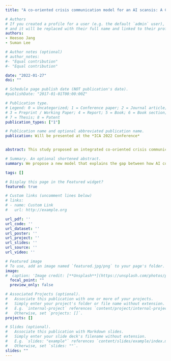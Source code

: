 ```yaml
---
title: "A co-oriented crisis communication model for an AI scansis: A Case of Chatbot, Lee-Luda"

# Authors
# If you created a profile for a user (e.g. the default `admin` user), write the username (folder name) here 
# and it will be replaced with their full name and linked to their profile.
authors:
- Heesoo Jang
- Suman Lee

# Author notes (optional)
# author_notes:
#- "Equal contribution"
#- "Equal contribution"

date: "2022-01-27"
doi: ""

# Schedule page publish date (NOT publication's date).
#publishDate: "2017-01-01T00:00:00Z"

# Publication type.
# Legend: 0 = Uncategorized; 1 = Conference paper; 2 = Journal article;
# 3 = Preprint / Working Paper; 4 = Report; 5 = Book; 6 = Book section;
# 7 = Thesis; 8 = Patent
publication_types: ["1"]

# Publication name and optional abbreviated publication name.
publication: Will be presented at the *ICA 2022 Conference*


abstract: This study proposed an integrated co-oriented crisis communication model by incorporating the co-orientation model with the Situational Crisis Communication Theory (SCCT). By applying the proposed model to a crisis that happened to a South Korean AI company, Scatter Lab, this study attempted to answer the research question on how incorporating co-orientation to SCCT can help us understand a scandalized crisis, or scansis, when AI technology lies in the center of the crisis (defined in this paper as an AI crisis). Our findings showed that, in the case of Scatter Lab, the organization’s failure to accurately understand both the public’s perception of the crisis (2nd-level co-orientation) the discrepancy between the organization’s and the public’s perceptions (3rd-level co-orientation). In other words, the organization’s inaccurate understanding of the public’s perception of the crisis led to moral outrage, scandalizing the crisis into a scansis. We discuss why the nature of AI technology can complicate the assessment of accurate crisis type. This study contributes to SCCT literature, incorporating the SCCT framework with the co-orientation model further to explain scansis, a relatively new crisis type that was recently added to SCCT.

# Summary. An optional shortened abstract.
summary: We propose a new model that explains the gap between how AI companies and the public understand organizational crises caused by AI systems. How does a crisis of an AI company become scandalized? We use the case of a South Korean AI company, Scatterlab, to answer this question. 

tags: []

# Display this page in the Featured widget?
featured: true

# Custom links (uncomment lines below)
# links:
# - name: Custom Link
#   url: http://example.org

url_pdf: ''
url_code: ''
url_dataset: ''
url_poster: ''
url_project: ''
url_slides: ''
url_source: ''
url_video: ''

# Featured image
# To use, add an image named `featured.jpg/png` to your page's folder. 
image:
#  caption: 'Image credit: [**Unsplash**](https://unsplash.com/photos/pLCdAaMFLTE)'
  focal_point: ""
  preview_only: false

# Associated Projects (optional).
#   Associate this publication with one or more of your projects.
#   Simply enter your project's folder or file name without extension.
#   E.g. `internal-project` references `content/project/internal-project/index.md`.
#   Otherwise, set `projects: []`.
projects: []

# Slides (optional).
#   Associate this publication with Markdown slides.
#   Simply enter your slide deck's filename without extension.
#   E.g. `slides: "example"` references `content/slides/example/index.md`.
#   Otherwise, set `slides: ""`.
slides: ""
---
```




